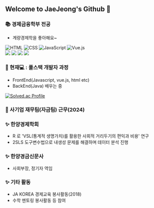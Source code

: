 ## Welcome to JaeJeong's Github 👋

### 📚 경제금융학부 전공
  - 계량경제학을 좋아해요~

![HTML](https://img.shields.io/badge/HTML5-E34F26?style=for-the-badge&logo=html5&logoColor=white)  ![CSS](https://img.shields.io/badge/CSS3-1572B6?style=for-the-badge&logo=css3&logoColor=white)  ![JavaScript](https://img.shields.io/badge/JavaScript-F7DF1E?style=for-the-badge&logo=javascript&logoColor=black)  ![Vue.js](https://img.shields.io/badge/Vue.js-4FC08D?style=for-the-badge&logo=vue.js&logoColor=white)  
<img src="https://img.shields.io/badge/Node.js-339933?style=flat-square&logo=Node.js&logoColor=white"/> <img src="https://img.shields.io/badge/HTML5-E34F26?style=flat-square&logo=html5&logoColor=white"/> <img src="https://img.shields.io/badge/Tailwind CSS-06B6D4?style=flat-square&logo=Tailwind CSS&logoColor=white"/> <img src="https://img.shields.io/badge/java-007396?style=flat-square&logo=java&logoColor=white"/>

### 🌱 현재💻 : 풀스택 개발자 과정
  - FrontEnd(Javascript, vue.js, html etc)
  - BackEnd(Java) 배우는 중

[![Solved.ac Profile](http://mazassumnida.wtf/api/v2/generate_badge?boj=leejae98)](https://solved.ac/leejae98/)

### 👔 사기업 재무팀(자금팀) 근무(2024)

### ✨ 한양경제학회
  - R 로 'VSL(통계적 생명가치)를 활용한 사회적 거리두기의 편익과 비용' 연구
  - 2SLS 도구변수법으로 내생성 문제를 해결하며 데이터 분석 진행
### ✨ 한양경금신문사
  - 사회부장, 정기자 역임
### ✨ 기타 활동
  - JA KOREA 경제교육 봉사활동(2018)
  - 수학 멘토링 봉사활동 등 참여

<!--
**Jaejeong-Lee/Jaejeong-Lee** is a ✨ _special_ ✨ repository because its `README.md` (this file) appears on your GitHub profile.

Here are some ideas to get you started:

- 🔭 I’m currently working on ...
- 🌱 I’m currently learning ...
- 👯 I’m looking to collaborate on ...
- 🤔 I’m looking for help with ...
- 💬 Ask me about ...
- 📫 How to reach me: ...
- 😄 Pronouns: ...
- ⚡ Fun fact: ...
-->
